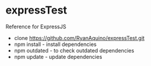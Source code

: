 # expressTest
Reference for ExpressJS

* clone https://github.com/RyanAquino/expressTest.git
* npm install - install dependencies
* npm outdated - to check outdated dependencies
* npm update - update dependencies
